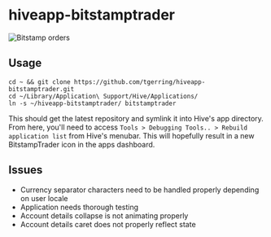 # hiveapp-bitstamptrader

![Bitstamp orders](http://i.imgur.com/9OdrETf.png)

## Usage
```
cd ~ && git clone https://github.com/tgerring/hiveapp-bitstamptrader.git
cd ~/Library/Application\ Support/Hive/Applications/
ln -s ~/hiveapp-bitstamptrader/ bitstamptrader
```

This should get the latest repository and symlink it into Hive's app directory. From here, you'll need to access `Tools > Debugging Tools.. > Rebuild application list` from Hive's menubar. This will hopefully result in a new BitstampTrader icon in the apps dashboard.

## Issues
* Currency separator characters need to be handled properly depending on user locale
* Application needs thorough testing
* Account details collapse is not animating properly
* Account details caret does not properly reflect state